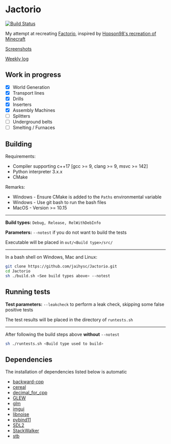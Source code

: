 # Jactorio

[![Build Status](https://dev.azure.com/jaihysc/Jactorio/_apis/build/status/jaihysc.Jactorio?branchName=master)](https://dev.azure.com/jaihysc/Jactorio/_build/latest?definitionId=1&branchName=master)

My attempt at recreating [Factorio](https://factorio.com), inspired by [Hopson98's recreation of Minecraft](https://github.com/Hopson97/MineCraft-One-Week-Challenge)

[Screenshots](https://github.com/jaihysc/Jactorio/wiki/Screenshots)

[Weekly log](https://github.com/jaihysc/Jactorio/wiki/Devlog)

## Work in progress

- [x] World Generation
- [x] Transport lines
- [x] Drills
- [x] Inserters
- [x] Assembly Machines
- [ ] Splitters
- [ ] Underground belts
- [ ] Smelting / Furnaces

## Building

Requirements:

* Compiler supporting c++17 [gcc >= 9, clang >= 9, msvc >= 142]
* Python interpreter 3.x.x
* CMake

Remarks:

* Windows - Ensure CMake is added to the `Paths` environmental variable
* Windows - Use git bash to run the bash files
* MacOS - Version >= 10.15

---

**Build types:** `Debug, Release, RelWithDebInfo`

**Parameters:** `--notest` if you do not want to build the tests

Executable will be placed in `out/<Build type>/src/`

---

In a bash shell on Windows, Mac and Linux:

```bash
git clone https://github.com/jaihysc/Jactorio.git
cd Jactorio
sh ./build.sh <See build types above> --notest
```

## Running tests

**Test parameters:** `--leakcheck` to perform a leak check, skipping some false positive tests

The test results will be placed in the directory of `runtests.sh`

---

After following the build steps above **without** `--notest`

```bash
sh ./runtests.sh <Build type used to build>
```

## Dependencies

The installation of dependencies listed below is automatic

* [backward-cpp](https://github.com/bombela/backward-cpp)
* [cereal](https://github.com/USCiLab/cereal)
* [decimal_for_cpp](https://github.com/vpiotr/decimal_for_cpp)
* [GLEW](http://glew.sourceforge.net/)
* [glm](https://github.com/g-truc/glm)
* [imgui](https://github.com/ocornut/imgui)
* [libnoise](https://github.com/jaihysc/libnoise)
* [pybind11](https://github.com/pybind/pybind11)
* [SDL2](https://github.com/spurious/SDL-mirror)
* [StackWalker](https://github.com/JochenKalmbach/StackWalker)
* [stb](https://github.com/nothings/stb)
